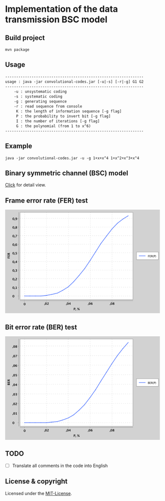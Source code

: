 # Implementation of the data transmission BSC model 
## Build project
```
mvn package
```

## Usage
```
---------------------------------------------------------------
usage : java -jar convolutional-codes.jar [-u|-s] [-r|-g] G1 G2
---------------------------------------------------------------
	-u : unsystematic coding
	-s : systematic coding
	-g : generating sequence
	-r : read sequence from console
	 K : the length of information sequence [-g flag]
	 P : the probability to invert bit [-g flag]
	 I : the number of iterations [-g flag]
	 G : the polynomial (from 1 to x^6)
---------------------------------------------------------------
```

## Example
```
java -jar convolutional-codes.jar -u -g 1+x+x^4 1+x^2+x^3+x^4
```

## Binary symmetric channel (BSC) model
[Click](https://github.com/staboss/convolutional-codes/tree/master/examples/Model.pdf) for detail view.

## Frame error rate (FER) test
![BER test](https://github.com/staboss/convolutional-codes/blob/master/media/ERROR_RATE/ERROR_RATE_X_4/FER_4.png)

## Bit error rate (BER) test
![BER test](https://github.com/staboss/convolutional-codes/blob/master/media/ERROR_RATE/ERROR_RATE_X_4/BER_4.png)

## TODO
- [ ] Translate all comments in the code into English

## License & copyright
Licensed under the [MIT-License](LICENSE.md).
